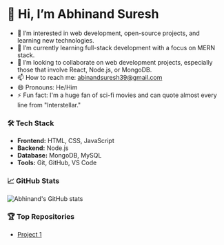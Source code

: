 # 👋 Hi, I’m Abhinand Suresh

- 👀 I’m interested in web development, open-source projects, and learning new technologies.
- 🌱 I’m currently learning full-stack development with a focus on MERN stack.
- 💞️ I’m looking to collaborate on web development projects, especially those that involve React, Node.js, or MongoDB.
- 📫 How to reach me: [abinandsuresh39@gmail.com](mailto:abinandsuresh39@gmail.com)
- 😄 Pronouns: He/Him
- ⚡ Fun fact:  I'm a huge fan of sci-fi movies and can quote almost every line from "Interstellar."

### 🛠️ Tech Stack
- **Frontend:** HTML, CSS, JavaScript
- **Backend:** Node.js
- **Database:** MongoDB, MySQL
- **Tools:** Git, GitHub, VS Code

### 📈 GitHub Stats
![Abhinand's GitHub stats](https://github-readme-stats.vercel.app/api?username=Abhinandsuresh10&show_icons=true&theme=radical)

### 🏆 Top Repositories
- [Project 1](https://github.com/Abhinandsuresh10/FirstProject)

